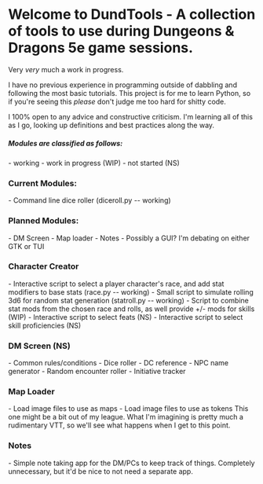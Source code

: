 <h1>Welcome to DundTools - A collection of tools to use during Dungeons & Dragons 5e game sessions.</h1>

Very *very* much a work in progress.

I have no previous experience in programming outside of dabbling and following the most basic tutorials. This project is for me to learn Python, so if you're seeing this *please* don't judge me too hard for shitty code.

I 100% open to any advice and constructive criticism. I'm learning all of this as I go, looking up definitions and best practices along the way.


<h5>Modules are classified as follows:</h5>
- working
- work in progress (WIP)
- not started (NS)


<h3>Current Modules:</h3>
- Command line dice roller (diceroll.py -- working)

<h3>Planned Modules:</h3>
- DM Screen
- Map loader
- Notes
- Possibly a GUI? I'm debating on either GTK or TUI


<h3>Character Creator</h3>
- Interactive script to select a player character's race, and add stat modifiers to base stats (race.py -- working)
- Small script to simulate rolling 3d6 for random stat generation (statroll.py -- working)
- Script to combine stat mods from the chosen race and rolls, as well provide +/- mods for skills (WIP)
- Interactive script to select feats (NS)
- Interactive script to select skill proficiencies (NS)


<h3>DM Screen (NS)</h3>
- Common rules/conditions
- Dice roller
- DC reference
- NPC name generator
- Random encounter roller
- Initiative tracker

<h3>Map Loader</h3>
- Load image files to use as maps
- Load image files to use as tokens
This one might be a bit out of my league. What I'm imagining is pretty much a rudimentary VTT, so we'll see what happens when I get to this point.

<h3>Notes</h3>
- Simple note taking app for the DM/PCs to keep track of things. Completely unnecessary, but it'd be nice to not need a separate app.
